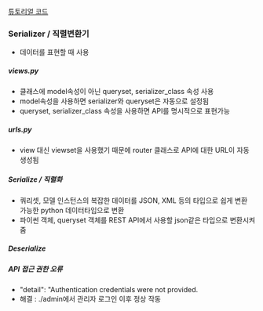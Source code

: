 [튜토리얼 코드](https://github.com/encode/rest-framework-tutorial)

### Serializer / 직렬변환기  

- 데이터를 표현할 때 사용

##### views.py
- 클래스에 model속성이 아닌 queryset, serializer_class 속성 사용
- model속성을 사용하면 serializer와 queryset은 자동으로 설정됨  
- queryset, serializer_class 속성을 사용하면 API를 명시적으로 표현가능

##### urls.py  
- view 대신 viewset을 사용했기 때문에 router 클래스로 API에 대한 URL이 자동 생성됨

##### Serialize / 직렬화  
- 쿼리셋, 모델 인스턴스의 복잡한 데이터를 JSON, XML 등의 타입으로 쉽게 변환 가능한 python 데이터타입으로 변환  
- 파이썬 객체, queryset 객체를 REST API에서 사용할 json같은 타입으로 변환시켜줌

##### Deserialize  

##### API 접근 권한 오류  
- "detail": "Authentication credentials were not provided.  
- 해결 : ./admin에서 관리자 로그인 이후 정상 작동  
